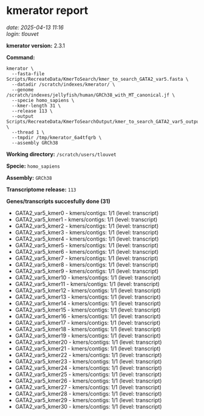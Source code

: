 # kmerator report
*date: 2025-04-13 11:16*  
*login: tlouvet*

**kmerator version:** 2.3.1

**Command:**

```
kmerator \
  --fasta-file Scripts/RecreateData/KmerToSearch/kmer_to_search_GATA2_var5.fasta \
  --datadir /scratch/indexes/kmerator/ \
  --genome /scratch/indexes/jellyfish/human/GRCh38_with_MT_canonical.jf \
  --specie homo_sapiens \
  --kmer-length 31 \
  --release 113 \
  --output Scripts/RecreateData/KmerToSearchOutput/kmer_to_search_GATA2_var5_output \
  --thread 1 \
  --tmpdir /tmp/kmerator_6a4tfqrb \
  --assembly GRCh38
```

**Working directory:** `/scratch/users/tlouvet`

**Specie:** `homo_sapiens`

**Assembly:** `GRCh38`

**Transcriptome release:** `113`

**Genes/transcripts succesfully done (31)**

- GATA2_var5_kmer0 - kmers/contigs: 1/1 (level: transcript)
- GATA2_var5_kmer1 - kmers/contigs: 1/1 (level: transcript)
- GATA2_var5_kmer2 - kmers/contigs: 1/1 (level: transcript)
- GATA2_var5_kmer3 - kmers/contigs: 1/1 (level: transcript)
- GATA2_var5_kmer4 - kmers/contigs: 1/1 (level: transcript)
- GATA2_var5_kmer5 - kmers/contigs: 1/1 (level: transcript)
- GATA2_var5_kmer6 - kmers/contigs: 1/1 (level: transcript)
- GATA2_var5_kmer7 - kmers/contigs: 1/1 (level: transcript)
- GATA2_var5_kmer8 - kmers/contigs: 1/1 (level: transcript)
- GATA2_var5_kmer9 - kmers/contigs: 1/1 (level: transcript)
- GATA2_var5_kmer10 - kmers/contigs: 1/1 (level: transcript)
- GATA2_var5_kmer11 - kmers/contigs: 1/1 (level: transcript)
- GATA2_var5_kmer12 - kmers/contigs: 1/1 (level: transcript)
- GATA2_var5_kmer13 - kmers/contigs: 1/1 (level: transcript)
- GATA2_var5_kmer14 - kmers/contigs: 1/1 (level: transcript)
- GATA2_var5_kmer15 - kmers/contigs: 1/1 (level: transcript)
- GATA2_var5_kmer16 - kmers/contigs: 1/1 (level: transcript)
- GATA2_var5_kmer17 - kmers/contigs: 1/1 (level: transcript)
- GATA2_var5_kmer18 - kmers/contigs: 1/1 (level: transcript)
- GATA2_var5_kmer19 - kmers/contigs: 1/1 (level: transcript)
- GATA2_var5_kmer20 - kmers/contigs: 1/1 (level: transcript)
- GATA2_var5_kmer21 - kmers/contigs: 1/1 (level: transcript)
- GATA2_var5_kmer22 - kmers/contigs: 1/1 (level: transcript)
- GATA2_var5_kmer23 - kmers/contigs: 1/1 (level: transcript)
- GATA2_var5_kmer24 - kmers/contigs: 1/1 (level: transcript)
- GATA2_var5_kmer25 - kmers/contigs: 1/1 (level: transcript)
- GATA2_var5_kmer26 - kmers/contigs: 1/1 (level: transcript)
- GATA2_var5_kmer27 - kmers/contigs: 1/1 (level: transcript)
- GATA2_var5_kmer28 - kmers/contigs: 1/1 (level: transcript)
- GATA2_var5_kmer29 - kmers/contigs: 1/1 (level: transcript)
- GATA2_var5_kmer30 - kmers/contigs: 1/1 (level: transcript)
